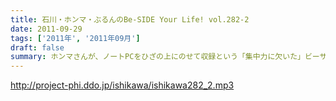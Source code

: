```yaml
---
title: 石川・ホンマ・ぶるんのBe-SIDE Your Life! vol.282-2
date: 2011-09-29
tags: ['2011年', '2011年09月']
draft: false
summary: ホンマさんが、ノートPCをひざの上にのせて収録という「集中力に欠いた」ビーサイ・・・サッカーだったら退場ものなのですが、それでもなんとか聞けちゃうホンマ節っていったい～～NAMAE
---
```


http://project-phi.ddo.jp/ishikawa/ishikawa282_2.mp3
